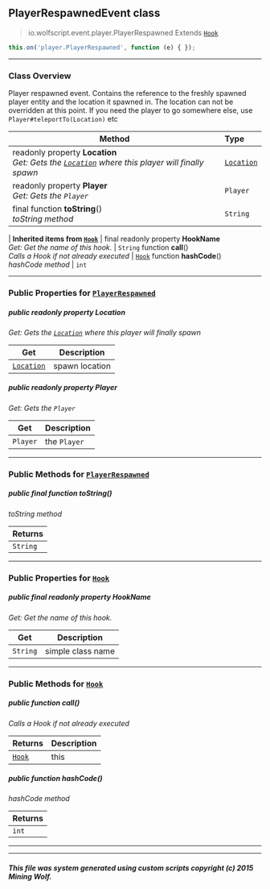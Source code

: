 ## PlayerRespawnedEvent __class__

>io.wolfscript.event.player.PlayerRespawned
>Extends [`Hook`](../../hook/Hook.md)
``` javascript
this.on('player.PlayerRespawned', function (e) { });
```


---

### Class Overview

Player respawned event. Contains the reference to the freshly spawned player entity and the location it spawned in. The location can not be overridden at this point. If you need the player to go somewhere else, use `Player#teleportTo(Location)` etc

Method | Type   
--- | :--- 
 readonly property __Location__ <br> _Get: Gets the [`Location`](../../api/world/position/Location.md) where this player will finally spawn_ | [`Location`](../../api/world/position/Location.md)
 readonly property __Player__ <br> _Get: Gets the `Player`_ | `Player`
final function __toString__() <br> _toString method_ | `String`
 |
__Inherited items from [`Hook`](../../hook/Hook.md)__ |
final readonly property __HookName__ <br> _Get: Get the name of this hook._ | `String`
 function __call__() <br> _Calls a Hook if not already executed_ | [`Hook`](../../hook/Hook.md)
 function __hashCode__() <br> _hashCode method_ | `int`





---


### Public Properties for [`PlayerRespawned`](PlayerRespawned.md)

##### <a id='location'></a>public  readonly property __Location__

_Get: Gets the [`Location`](../../api/world/position/Location.md) where this player will finally spawn_

Get | Description
--- | --- 
[`Location`](../../api/world/position/Location.md) | spawn location



##### <a id='player'></a>public  readonly property __Player__

_Get: Gets the `Player`_

Get | Description
--- | --- 
`Player` | the `Player`



---

### Public Methods for [`PlayerRespawned`](PlayerRespawned.md)

##### <a id='tostring'></a>public final function __toString__()

_toString method_

Returns | 
--- | 
`String` |


---

### Public Properties for [`Hook`](../../hook/Hook.md)

##### <a id='hookname'></a>public final readonly property __HookName__

_Get: Get the name of this hook._

Get | Description
--- | --- 
`String` | simple class name



---

### Public Methods for [`Hook`](../../hook/Hook.md)

##### <a id='call'></a>public  function __call__()

_Calls a Hook if not already executed_

Returns | Description
--- | --- 
[`Hook`](../../hook/Hook.md) | this


##### <a id='hashcode'></a>public  function __hashCode__()

_hashCode method_

Returns | 
--- | 
`int` |


---


---


##### This file was system generated using custom scripts copyright (c) 2015 Mining Wolf.
	

